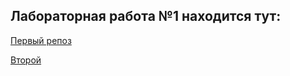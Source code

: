 ## Лабораторная работа №1 находится тут:
[Первый репоз](https://github.com/Zerraeh/VCS-git-epam-course)

[Второй](https://github.com/Zerraeh/VCS-git-epam-course-2)